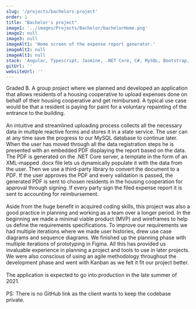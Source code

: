 ```yaml
---
slug: '/projects/bachelors-project'
order: 1
title: "Bachelor's project"
image1: '../images/Projects/Bachelor/bachelorHome.png' 
image2: null
image3: null
imageAlt1: 'Home screen of the expense report generator.'
imageAlt2: null
imageAlt3: null
stack: 'Angular, Typescript, Jasmine, .NET Core, C#, MySQL, Bootstrap, GitHub'
gitUrl: ''
websiteUrl: ''
---
```


Graded B.
A group project where we planned and developed an application that allows residents
of a housing cooperative to upload expenses done on behalf of their housing
cooperative and get reimbursed. A typical use case would be that a resident
is paying for paint for a voluntary repainting of the entrance to the building.  
\
An intuitive and streamlined uploading process collects all the necessary data
in multiple reactive forms and stores it in a state service. The user can at any time 
save the progress to our MySQL database to continue later. When the user has moved through all the
data registration steps he is presented with an embedded PDF displaying the report based on the data. 
The PDF is generated on the .NET Core server, a template in the form of an XML-mapped .docx file lets us dynamically populate it with the data from the user. Then we use a third-party library to convert the document to a PDF.
If the user approves the PDF and every validation is passed, the generated PDF is sent to chosen residents in the housing cooperation for approval through signing. If every party sign the filed expense report it is sent to accounting for reimbursement.  
\
Aside from the huge benefit in acquired  coding skills, this project was also a good practice in planning and working as a team over a longer period. In the beginning we made a minimal viable product (MVP) and wireframes to help us define the requirements specifications. To improve our requirements we had multiple iterations where we made user histories, drew use case diagrams and sequence diagrams. We finished up the planning phase with multiple iterations of prototyping in Figma. All this has provided us invaluable experience in planning a project and tools to use in later projects. We were also conscious of using an agile methodology throughout the development phase and went with Kanban as we felt it fit our project better.  
\
The application is expected to go into production in the late summer of 2021.  
\
PS: There is no GitHub link as the client wants to keep the codebase private.
